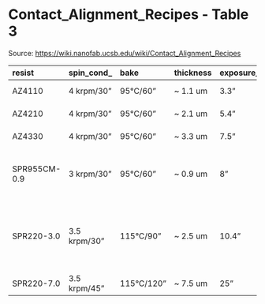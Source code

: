 # Contact_Alignment_Recipes - Table 3

Source: https://wiki.nanofab.ucsb.edu/wiki/Contact_Alignment_Recipes

| resist       | spin_cond_   | bake       | thickness   | exposure_time   | developer     | developer_time   | comments                                                  |
|:-------------|:-------------|:-----------|:------------|:----------------|:--------------|:-----------------|:----------------------------------------------------------|
| AZ4110       | 4 krpm/30”   | 95°C/60”   | ~ 1.1 um    | 3.3”            | AZ400K:DI 1:4 | 50"              |                                                           |
| AZ4210       | 4 krpm/30”   | 95°C/60”   | ~ 2.1 um    | 5.4”            | AZ400K:DI 1:4 | 70”              |                                                           |
| AZ4330       | 4 krpm/30”   | 95°C/60”   | ~ 3.3 um    | 7.5”            | AZ400K:DI 1:4 | 90”              |                                                           |
| SPR955CM-0.9 | 3 krpm/30”   | 95°C/60”   | ~ 0.9 um    | 8”              | AZ300MIF      | 70”              | Post Exposure Bake 110°C /60”                             |
| SPR220-3.0   | 3.5 krpm/30” | 115°C/90”  | ~ 2.5 um    | 10.4”           | AZ300MIF      | 50”              | Post Bake 115°C /60” Better Cl2 etch resistance than 4330 |
| SPR220-7.0   | 3.5 krpm/45” | 115°C/120” | ~ 7.5 um    | 25”             | AZ300MIF      | 70”              |                                                           |